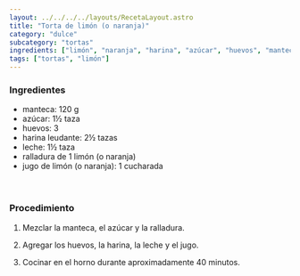 ```yaml
---
layout: ../../../../layouts/RecetaLayout.astro
title: "Torta de limón (o naranja)"
category: "dulce"
subcategory: "tortas"
ingredients: ["limón", "naranja", "harina", "azúcar", "huevos", "manteca"]
tags: ["tortas", "limón"]
---
```


<!-- ## Torta de limón -->

### Ingredientes

- manteca: 120 g
- azúcar: 1½ taza
- huevos: 3
- harina leudante: 2½ tazas
- leche: 1½ taza
- ralladura de 1 limón (o naranja)
- jugo de limón (o naranja): 1 cucharada
  <br><br><br>

### Procedimiento

1. Mezclar la manteca, el azúcar y la ralladura.

2. Agregar los huevos, la harina, la leche y el jugo.

3. Cocinar en el horno durante aproximadamente 40 minutos.
